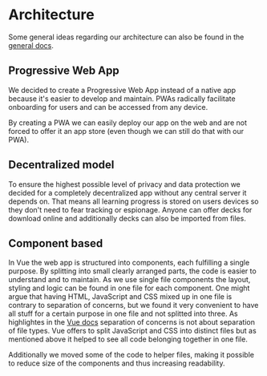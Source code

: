 # Architecture

Some general ideas regarding our architecture can also be found in the [general docs](README.md).

## Progressive Web App

We decided to create a Progressive Web App instead of a native app because it's easier to develop and maintain.
PWAs radically facilitate onboarding for users and can be accessed from any device.

By creating a PWA we can easily deploy our app on the web and are not forced to offer it an app store (even though we can still do that with our PWA).

## Decentralized model

To ensure the highest possible level of privacy and data protection we decided for a completely decentralized app without any central server it depends on.
That means all learning progress is stored on users devices so they don't need to fear tracking or espionage.
Anyone can offer decks for download online and additionally decks can also be imported from files.

## Component based

In Vue the web app is structured into components, each fulfilling a single purpose.
By splitting into small clearly arranged parts, the code is easier to understand and to maintain.
As we use single file components the layout, styling and logic can be found in one file for each component.
One might argue that having HTML, JavaScript and CSS mixed up in one file is contrary to separation of concerns, but we found it very convenient to have all stuff for a certain purpose in one file and not splitted into three.
As highlightes in the [Vue docs](https://vuejs.org/v2/guide/single-file-components.html#What-About-Separation-of-Concerns) separation of concerns is not about separation of file types.
Vue offers to split JavaScript and CSS into distinct files but as mentioned above it helped to see all code belonging together in one file.

Additionally we moved some of the code to helper files, making it possible to reduce size of the components and thus increasing readability.

